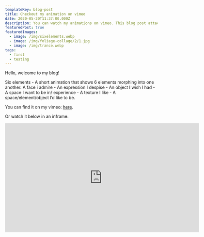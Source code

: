 ```yaml
---
templateKey: blog-post
title: Checkout my animation on vimeo
date: 2020-05-20T11:37:00.000Z
description: You can watch my animations on vimeo. This blog post attaches one of them.
featuredPost: true
featuredImages:
  - image: /img/sixelements.webp
  - image: /img/foliage-collage/2/1.jpg
  - image: /img/trance.webp
tags:
  - first
  - testing
---
```

Hello, welcome to my blog! 

Six elements - A short animation that shows 6 elements morphing into one another. A face i admire - An expression I despise - An object I wish I had - A space I want to be in/ experience - A texture I like - A space/element/object I’d like to be.

You can find it on my vimeo: [here](https://vimeo.com/327434482).

Or watch it below in an inframe.

<iframe src="https://player.vimeo.com/video/327434482" width="640" height="360" frameborder="0" allow="autoplay; fullscreen" allowfullscreen></iframe>